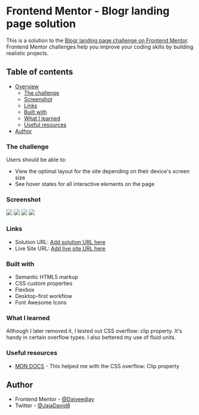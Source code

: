 # Frontend Mentor - Blogr landing page solution

This is a solution to the [Blogr landing page challenge on Frontend Mentor](https://www.frontendmentor.io/challenges/blogr-landing-page-EX2RLAApP). Frontend Mentor challenges help you improve your coding skills by building realistic projects.

## Table of contents

- [Overview](#overview)
  - [The challenge](#the-challenge)
  - [Screenshot](#screenshot)
  - [Links](#links)
  - [Built with](#built-with)
  - [What I learned](#what-i-learned)
  - [Useful resources](#useful-resources)
- [Author](#author)

### The challenge

Users should be able to:

- View the optimal layout for the site depending on their device's screen size
- See hover states for all interactive elements on the page

### Screenshot

![](./screenshots/Active%20view.png)
![](./screenshots/Desktop%20view.png)
![](./screenshots/Mobile%20view.png)
![](./screenshots/Tablet%20view.png)

### Links

- Solution URL: [Add solution URL here](https://github.com/Daiveedjay/blogr-page)
- Live Site URL: [Add live site URL here](https://your-live-site-url.com)

### Built with

- Semantic HTML5 markup
- CSS custom properties
- Flexbox
- Desktop-first workflow
- Font Awesome Icons

### What I learned

Although I later removed it, I tested out CSS overflow: clip property. It's handy in certain overflow types.
I also bettered my use of fluid units.

### Useful resources

- [MDN DOCS](hhttps://developer.mozilla.org/en-US/docs/Web/CSS) - This helped me with the CSS overflow: Clip property

## Author

- Frontend Mentor - [@Daiveedjay](https://www.frontendmentor.io/profile/Daiveedjay)
- Twitter - [@JajaDavid8](https://twitter.com/JajaDavid8)
